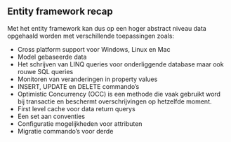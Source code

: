 ## Entity framework recap

Met het entity framework kan dus op een hoger abstract niveau data opgehaald worden met verschillende toepassingen zoals:
 - Cross platform support voor Windows, Linux en Mac
 - Model gebaseerde data 
 - Het schrijven van LINQ queries voor onderliggende database maar ook rouwe SQL queries
 - Monitoren van veranderingen in property values
 - INSERT, UPDATE en DELETE commando’s 
 - Optimistic Concurrency (OCC) is een methode die vaak gebruikt word bij transactie en beschermt overschrijvingen op hetzelfde moment.
 - First level cache voor data return querys
 - Een set aan conventies 
 - Configuratie mogelijkheden voor attributen
 - Migratie commando’s voor derde

